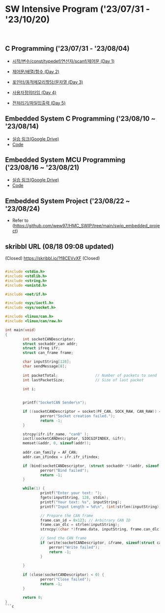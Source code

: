# SW Intensive Program ('23/07/31 - '23/10/20)
<br>

## C Programming ('23/07/31 - '23/08/04)
- [시작/변수/const/typedef/연산자/scanf/제어문 (Day 1)](https://github.com/wew97/HMC_SWIP/tree/main/swip_c_230731)

- [제어문/배열/함수 (Day 2)](https://github.com/wew97/HMC_SWIP/tree/main/swip_c_230801)

- [포인터/동적메모리할당/문자열 (Day 3)](https://github.com/wew97/HMC_SWIP/tree/main/swip_c_230802)

- [사용자정의타입 (Day 4)](https://github.com/wew97/HMC_SWIP/tree/main/swip_c_230803)

- [전처리기/파일입출력 (Day 5)](https://github.com/wew97/HMC_SWIP/tree/main/swip_c_230804)

## Embedded System C Programming ('23/08/10 ~ '23/08/14)
- [실습 링크(Google Drive)](https://drive.google.com/drive/folders/1hSKt0XnoClkn1umUGRXyY4-6QL13OZPz?usp=sharing)
- [Code](https://github.com/wew97/HMC_SWIP/tree/main/swip_embedded_c)

## Embedded System MCU Programming ('23/08/16 ~ '23/08/21)
- [실습 링크(Google Drive)](https://drive.google.com/drive/folders/1hSKt0XnoClkn1umUGRXyY4-6QL13OZPz?usp=sharing)
- [Code](https://github.com/wew97/HMC_SWIP/tree/main/swip_embedded_mcu)

## Embedded System Project ('23/08/22 ~ '23/08/24)

- Refer to (https://github.com/wew97/HMC_SWIP/tree/main/swip_embedded_project)

## skribbl URL (08/18 09:08 updated)
(Closed) https://skribbl.io/?f8CEVvXF (Closed)

```c

#include <stdio.h>
#include <stdlib.h>
#include <string.h>
#include <unistd.h>

#include <net/if.h>

#include <sys/ioctl.h>
#include <sys/socket.h>

#include <linux/can.h>
#include <linux/can/raw.h>

int main(void) 
{
        int socketCANDescriptor;
        struct sockaddr_can addr;
        struct ifreq ifr;
        struct can_frame frame;

        char inputString[128];
        char sendMessage[8];        
        
        int packetTotal;                 // Number of packets to send
        int lastPacketSize;              // Size of last packet

        int i;
        
        
        printf("SocketCAN Sender\n");

        if ((socketCANDescriptor = socket(PF_CAN, SOCK_RAW, CAN_RAW)) < 0) {
                perror("Socket creation failed.");
                return -1;
        }

        strcpy(ifr.ifr_name, "can0" );
        ioctl(socketCANDescriptor, SIOCGIFINDEX, &ifr);
        memset(&addr, 0, sizeof(addr));
        
        addr.can_family = AF_CAN;        
        addr.can_ifindex = ifr.ifr_ifindex;

        if (bind(socketCANDescriptor, (struct sockaddr *)&addr, sizeof(addr)) < 0) {
                perror("Bind failed");
                return -1;
        }

        while(1) {                
                printf("Enter your text: ");
                fgets(inputString, 128, stdin);
                printf("Your text: %s", inputString);                
                printf("Input Length = %d\n", (int)strlen(inputString));

                // Prepare the CAN frame
                frame.can_id = 0x123; // Arbitrary CAN ID
                frame.can_dlc = strlen(inputString);
                strncpy((char *)frame.data, inputString, frame.can_dlc);

                // Send the CAN frame
                if (write(socketCANDescriptor, &frame, sizeof(struct can_frame)) != sizeof(struct can_frame)) {
                    perror("Write failed");
                    return -1;
                }
        
        }
        
        if (close(socketCANDescriptor) < 0) {
                perror("Close failed");
                return -1;
        }

        return 0;
}
```c
